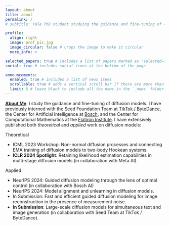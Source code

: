 ```yaml
---
layout: about
title: about
permalink: /
# subtitle: Yale PhD student studying the guidance and fine-tuning of <a href='#'>diffusion models</a>.

profile:
  align: right
  image: prof_pic.jpg
  image_circular: false # crops the image to make it circular
  more_info: >

selected_papers: true # includes a list of papers marked as "selected={true}"
social: true # includes social icons at the bottom of the page

announcements:
  enabled: true # includes a list of news items
  scrollable: true # adds a vertical scroll bar if there are more than 3 news items
  limit: 5 # leave blank to include all the news in the `_news` folder
---
```


<u><b>About Me</b></u>: I study the guidance and fine-tuning of diffusion models. I have previously interned with the Seed Foundation Team at <a href='https://team.doubao.com/en/topseed'>TikTok / ByteDance</a>, the Center for Artificial Intelligence at <a href='https://www.bosch-ai.com'>Bosch</a>, and the Center for Computational Mathematics at the <a href='https://www.simonsfoundation.org/flatiron/center-for-computational-mathematics/'>Flatiron Institute</a>. I have extensively published both <i>theoretical</i> and <i>applied</i> work on diffusion models:

Theoretical
<ul>
<li>ICML 2023 Workshop: Non-normal diffusion processes and connecting EMA training of diffusion models to two-body Hookean systems.</li>
<li><b>ICLR 2024 Spotlight</b>: Retaining likelihood estimation capabilities in multi-stage diffusion models (in collaboration with Meta AI).</li>
</ul>

Applied
<ul>
<li>NeurIPS 2024: Guided diffusion modeling through the lens of optimal control (in collaboration with Bosch AI)
<li>NeurIPS 2024: Model alignment and unlearning in diffusion models.</li>
<li>In Submission: Fast and efficient guided diffusion modeling for image reconstruction in the presence of measurement noise.</li>
<li><b>In Submission</b>: Large-scale diffusion models for simultaneous text and image generation (in collaboration with Seed Team at TikTok / ByteDance).</li>
<!-- </ul> -->